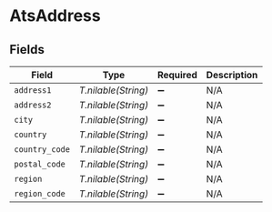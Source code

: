 # AtsAddress


## Fields

| Field               | Type                | Required            | Description         |
| ------------------- | ------------------- | ------------------- | ------------------- |
| `address1`          | *T.nilable(String)* | :heavy_minus_sign:  | N/A                 |
| `address2`          | *T.nilable(String)* | :heavy_minus_sign:  | N/A                 |
| `city`              | *T.nilable(String)* | :heavy_minus_sign:  | N/A                 |
| `country`           | *T.nilable(String)* | :heavy_minus_sign:  | N/A                 |
| `country_code`      | *T.nilable(String)* | :heavy_minus_sign:  | N/A                 |
| `postal_code`       | *T.nilable(String)* | :heavy_minus_sign:  | N/A                 |
| `region`            | *T.nilable(String)* | :heavy_minus_sign:  | N/A                 |
| `region_code`       | *T.nilable(String)* | :heavy_minus_sign:  | N/A                 |